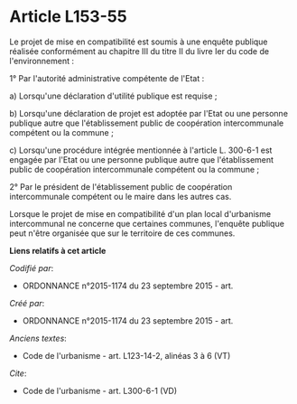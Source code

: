 # Article L153-55

Le projet de mise en compatibilité est soumis à une enquête publique réalisée conformément au chapitre III du titre II du
livre Ier du code de l'environnement : 

1° Par l'autorité administrative compétente de l'Etat : 

a) Lorsqu'une déclaration d'utilité publique est requise ; 

b) Lorsqu'une déclaration de projet est adoptée par l'Etat ou une personne publique autre que l'établissement public de
coopération intercommunale compétent ou la commune ; 

c) Lorsqu'une procédure intégrée mentionnée à l'article L. 300-6-1 est engagée par l'Etat ou une personne publique autre que
l'établissement public de coopération intercommunale compétent ou la commune ; 

2° Par le président de l'établissement public de coopération intercommunale compétent ou le maire dans les autres cas. 

Lorsque le projet de mise en compatibilité d'un plan local d'urbanisme intercommunal ne concerne que certaines communes,
l'enquête publique peut n'être organisée que sur le territoire de ces communes.

**Liens relatifs à cet article**

_Codifié par_:

  - ORDONNANCE n°2015-1174 du 23 septembre 2015 - art.

_Créé par_:

  - ORDONNANCE n°2015-1174 du 23 septembre 2015 - art.

_Anciens textes_:

  - Code de l'urbanisme - art. L123-14-2, alinéas 3 à 6  (VT)

_Cite_:

  - Code de l'urbanisme - art. L300-6-1 (VD)
